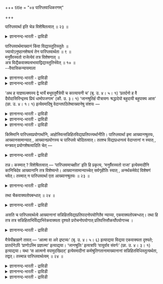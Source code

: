 +++
title = "०४ पारिप्लवाधिकरणम्"

+++

पारिप्लवार्था इति चेन्न विशेषितत्वात् ॥ २३ ॥  
<details><summary>ज्ञानानन्द-भारती - द्राविडी</summary>

पारिप्लवार्दा इदि सेन्न विसेषिदत्वात् ॥ २३ ॥
</details>

पारिप्लवार्थमाख्यानं किंवा विद्यास्तुतिस्तुतेः ॥  
ज्यायोऽनुष्ठानशेषत्वं तेन पारिप्लवार्थता ॥ ९ ॥  
मनुर्वैवस्वतो राजेत्येवं तत्र विशेषणात् ॥  
अत्र विद्यैकवाक्यत्वभावाद्विद्यास्तुतिर्भवेत् ॥ १० ॥  
--वैयासिकन्यायमाला

<details><summary>ज्ञानानन्द-भारती - द्राविडी</summary>

कदै सॊल्वदु पारिप्लवदिऱ्कागवा? अल्लदु वित्तैयिऩ् स्तुदिया? स्तुदियै विड अऩुष्टाऩत्तिऱ्कु सेषमायिरुप्पदु सिलाक्कियम्। आगैयाल् पारिप्लवत्तिऱ् कागत् ताऩ्।
</details>

<details><summary>ज्ञानानन्द-भारती - द्राविडी</summary>

"विवस्वाऩुडैय पुत्तिरर् मऩुराजऩ्" ऎऩ्ऱु इव्विदम् अङ्गे कुऱिप्पिडप्पट्टिरुप्पदालुम् इङ्गे वित्तै योडु ऒरे वाक्कियमागुम् तऩ्मै इरुप्पदालुम्, वित्तै यिऩ् स्तुदि ताऩ् आगुम्।
</details>

‘अथ ह याज्ञवल्क्यस्य द्वे भार्ये बभूवतुर्मैत्रेयी च कात्यायनी च’ (बृ. उ. ४। ५। १) ‘प्रतर्दनो ह वै दैवोदासिरिन्द्रस्य प्रियं धामोपजगाम’ (कौ. उ. ३। १) ‘जानश्रुतिर्ह पौत्रायणः श्रद्धादेयो बहुदायी बहुपाक्य आस’ (छा. उ. ४। १। १) इत्येवमादिषु वेदान्तपठितेष्वाख्यानेषु संशयः —

<details><summary>ज्ञानानन्द-भारती - द्राविडी</summary>

(उबनिषत्तुक्कळिल् काणप्पडुम् कदैगळ् पारिप् लवत्तिऱ्कागवा, अल्लदु वित्यैयिऩ् स्तुदिक्कागवा ऎऩ्ऱु सन्देहम्। वॆऱुम् स्तुदि ऎऩ्ऱु सॊल्वदैविड राजावुक्कु कदै सॊल्वदु ऎऩ्ऱ पारिप्लव पिरयो कत्तिल् उबनिषत् कदैगळुक्कुम् विनियोगम् सॊऩ्ऩाल् अदु सिऱन्ददु। स्तुदि ऎऩ्ऱाल् पलऩ् ऒऩ्ऱुमिल्लै। उबनिषत् कदैगळ् कर्मावुक्कु सेषमाऩदाल् उबनिषत् तुक्कळ् वित्यैयै पिरदाऩमागच् चॊल्लविल्लै ऎऩ्ऱु पूर्वबक्षम्।
</details>

<details><summary>ज्ञानानन्द-भारती - द्राविडी</summary>

पारिप्लवत्तिल् सॊल्लवेण्डिय कदैगळै कुऱिप्पिट्टु अङ्गे सॊल्लियिरुप्पदाल् उबनिषत् कदै कळुक्कु अङ्गु विनियोगमिल्लै। पक्कत्तिलुळ्ळ वित् यैयुडऩ् सेर्न्दुगॊण्डु उबनिषत् कदैगळ् वित्यै यै स्तोत्रम् सॆय्गिऩ्ऱऩ। आगवे उबनिषत्तुक् कळुक्कु वित्यैयिल् ताऩ् तात्पर्यम् ऎऩ्ऱु सित्तान्दम्)।
</details>

<details><summary>ज्ञानानन्द-भारती - द्राविडी</summary>

“याक्ञवल्क्यरुक्कु मैत्रेयी कात्यायऩी ऎऩ्ऱु इरण्डु पार्यैगळ् इरुन्दार्गळ्” (पिरुहत्।IV;५-१), “तिवोदासऩुडैय पुत्तिरऩ् पिरदर्त्तऩऩ् इन्दिरऩु टैय पिरियमाऩ इरुप्पिडम् पोऩाऩ्” (कौषीदगि।III-१), “पौत्रायणर् जाऩ सुरुदि” (जनच्रुदरुडैय पिळ्ळै यिऩ् पेरऩ्) सिरत्तैयुडऩ् एराळमाग ताऩम् सॆय्बव ऩाग एराळमाग अऩ्ऩम् पोडुबवऩाग इरुन्दाऩ्” (सान्।IV-१-१) ऎऩ्बदु मुदलाऩ उबनिषत्तुक्कळिल्, सॊल्लप्पट्टिरुक्किऱ कदैगळ् विषयत्तिल्, इवै पारिप्लव पिरयोगत्तिऱ्काग एऱ्पट्टवैगळा, अल्लदु समीबत्तिलुळ्ळ वित्यैगळै अऱिवदै पिरयोजऩ मायुळ्ळवैगळा ऎऩ्ऱु सन्देहम्।
</details>

किमिमानि पारिप्लवप्रयोगार्थानि, आहोस्वित्सन्निहितविद्याप्रतिपत्त्यर्थानीति। पारिप्लवार्था इमा आख्यानश्रुतयः, आख्यानसामान्यात् , आख्यानप्रयोगस्य च पारिप्लवे चोदितत्वात्। ततश्च विद्याप्रधानत्वं वेदान्तानां न स्यात् , मन्त्रवत् प्रयोगशेषत्वादिति चेत् —

<details><summary>ज्ञानानन्द-भारती - द्राविडी</summary>

पूर्वबक्षम्: इन्द कदैगैळच् चॊल्लुम् सुरुदि कळ् पारिप्लवत्तिऱ्काग, कदै ऎऩ्बदु समाऩमायिरुप् पदालुम्, पारिप्लवत्तिल् कदैक्कु पिरयोगम् विदिक्कप् पट्टिरुप्पदालुम्। अप्पडियाऩाल् उबनिषत्तुक्कळुक्कु वित्यैयै पिरदाऩमायुडैय तऩ्मै इरादु, मन्दिरङ् गळैप्पोल पिरयोगत्तिऱ्कु से षमागिविडुगिऱबडियाल्।
</details>

तन्न। कस्मात् ? विशेषितत्वात् — ‘पारिप्लवमाचक्षीत’ इति हि प्रकृत्य, ‘मनुर्वैवस्वतो राजा’ इत्येवमादीनि कानिचिदेव आख्यानानि तत्र विशेष्यन्ते। आख्यानसामान्याच्चेत् सर्वगृहीतिः स्यात् , अनर्थकमेवेदं विशेषणं भवेत्। तस्मात् न पारिप्लवार्था एता आख्यानश्रुतयः ॥ २३ ॥

<details><summary>ज्ञानानन्द-भारती - द्राविडी</summary>

सित्तान्दम्: ऎऩ्ऱाल् अदुसरियल्ल। एऩ्? “कुऱिप्पि टप्पट्टिरुप्पदाल्" "पारिप्पिलवत्तैच् चॊल्वदुम्” ऎऩ्ऱु आरम्बित्तु "वैवस्वदमऩुराजा” ऎऩ्बदु मुदलाऩ सिल कदैगळ् ताऩ् अङ्गे कुऱिप्पिडप्पट्टिरुक् किऩ्ऱऩ। कदै ऎऩ्बदु समाऩमायिरुप्पदाल् ऎल्लाक् कदैगळैयुम् किरहिप्पदाऩाल्, इन्द कुऱिप्पिडुदल् अर्त्तमऱ्ऱदाग आगिविडुम्। आगैयाल् इन्द कदैगळैच् चॊल्लुम् सुरुदिगळ् पारिप्पिलवत्तिऱ्काग अल्ल।
</details>

तथा चैकवाक्यतोपबन्धात् ॥ २४ ॥  
<details><summary>ज्ञानानन्द-भारती - द्राविडी</summary>

तदा सैगवायदोबबन्दात् ॥ २४ ॥
</details>

असति च पारिप्लवार्थत्वे आख्यानानां सन्निहितविद्याप्रतिपादनोपयोगितैव न्याय्या, एकवाक्यतोपबन्धात्। तथा हि तत्र तत्र सन्निहिताभिर्विद्याभिरेकवाक्यता दृश्यते प्ररोचनोपयोगात् प्रतिपत्तिसौकर्योपयोगाच्च ।

<details><summary>ज्ञानानन्द-भारती - द्राविडी</summary>

पारिप्लवत्तिऱ्काग ऎऩ्बदु इल्लैयॆऩ्बदाल् कदैगळुक्कु समीबत्तिलुळ्ळ वित्यैगळै पिरदिबादऩम् सॆय्य उबयोगप्पडुम् तऩ्मै ऎऩ्बदे नियायमायुळ् ळदु, ऒरे वाक्कियत्तऩ्मै सेरुमाऩदाल्। अप्पडिये अङ्गु अङ्गु समीबत्तिलुळ्ळ वित्यैगळुडऩ् ऒरे वाक्कियमायिरुक्कुम् तऩ्मै काणप्पडुगिऱदु, रुसियै युण्डुबण्ण उबयोगप्पडुवदालुम् सुलबमाग अऱिवदऱ्कु उबयोगप्पडुवदालुम्
</details>

मैत्रेयीब्राह्मणे तावत् — ‘आत्मा वा अरे द्रष्टव्यः’ (बृ. उ. ४। ५। ६) इत्याद्यया विद्यया एकवाक्यता दृश्यते; प्रातर्दनेऽपि ‘प्राणोऽस्मि प्रज्ञात्मा’ इत्याद्यया। ‘जानश्रुतिः’ इत्यत्रापि ‘वायुर्वाव संवर्गः’ (छा. उ. ४। ३। १) इत्याद्यया। यथा ‘स आत्मनो वपामुदखिदत्’ इत्येवमादीनां कर्मश्रुतिगतानामाख्यानानां सन्निहितविधिस्तुत्यर्थता, तद्वत्। तस्मान्न पारिप्लवार्थत्वम् ॥ २४ ॥

<details><summary>ज्ञानानन्द-भारती - द्राविडी</summary>

मैत्रेयी पिराह्मणत्तिल् “अये, आत्मादाऩ् अऱिय वेण्डियदु” (पिरुहत्।IV-५-६) ऎऩ्ऱु आरम्बिक्कुम् वित्यैयुडऩ्, पिरदर्त्तऩऩ् कदैयिलुम्, “नाऩ् पिरक्ञात्मावाऩ पिराणऩाग इरुक्किऱेऩ्” ऎऩ्ऱु आरम्बिक्कुम् वित्यैयुडऩ्, जाऩ सुरुदियॆऩ्ऱ इडत्तिलुम् "वायु संवर्क्कम्" (सान्।IV-३-१) ऎऩ्ऱु आरम्बिक्कुम् वित्यैयुडऩ्, ऒरे वाक्कियमायिरुक्कुम् तऩ्मै काणप्पडुगिऱदु।
</details>

<details><summary>ज्ञानानन्द-भारती - द्राविडी</summary>

“अवर् तऩ्ऩुडैय वबैयै वॆळियिल् ऎडुत्तार्” ऎऩ्बदु मुदलाऩ, कर्म सुरुदिगळिलुळ्ळ, कदैगळुक्कु पक्कत्तिलुळ्ळ विदियिऩ् स्तुदियै पिरयोजऩमायुडैय तऩ्मै ऎप्पडियो, अदैप्पोल
</details>

<details><summary>ज्ञानानन्द-भारती - द्राविडी</summary>

अदिऩाल् पारिप्लवत्तिऱ्काग ऎऩ्बदिल्लै।
</details>

